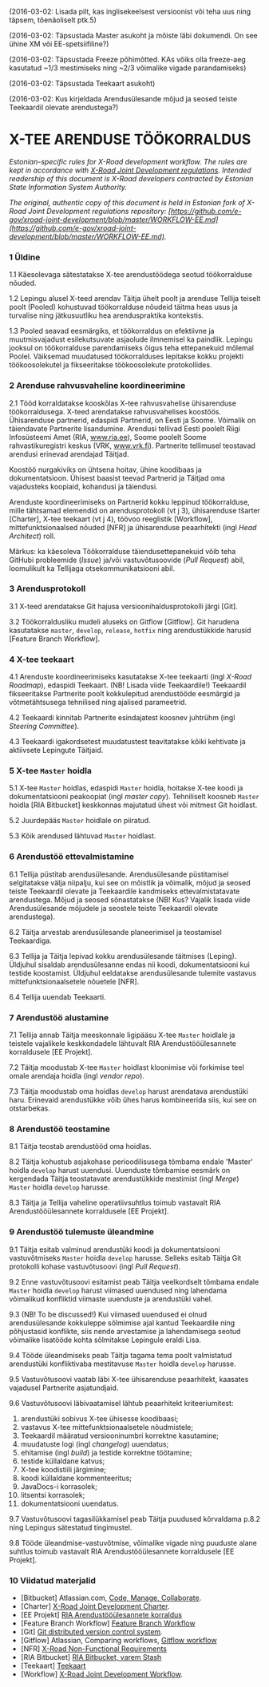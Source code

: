 (2016-03-02: Lisada pilt, kas inglisekeelsest versioonist või teha uus ning täpsem, tõenäoliselt ptk.5)

(2016-03-02: Täpsustada Master asukoht ja mõiste läbi dokumendi. On see ühine XM või EE-spetsiifiline?)

(2016-03-02: Täpsustada Freeze põhimõtted. KAs võiks olla freeze-aeg kasutatud ~1/3 mestimiseks ning ~2/3 võimalike vigade parandamiseks)

(2016-03-02: Täpsustada Teekaart asukoht)

(2016-03-02: Kus kirjeldada Arendusülesande mõjud ja seosed teiste Teekaardil olevate arendustega?)

# X-TEE ARENDUSE TÖÖKORRALDUS

*Estonian-specific rules for X-Road development workflow. The rules are kept in accordance with [X-Road Joint Development regulations](https://github.com/vrk-kpa/xroad-joint-development). Intended readership of this document is X-Road developers contracted by Estonian State Information System Authority.*

*The original, authentic copy of this document is held in Estonian fork of X-Road Joint Development regulations repository:  [https://github.com/e-gov/xroad-joint-development/blob/master/WORKFLOW-EE.md](https://github.com/e-gov/xroad-joint-development/blob/master/WORKFLOW-EE.md).*

### 1	Üldine

1.1	Käesolevaga sätestatakse X-tee arendustöödega seotud töökorralduse nõuded.

1.2	Lepingu alusel X-teed arendav Täitja ühelt poolt ja arenduse Tellija teiselt poolt (Pooled) kohustuvad töökorralduse nõudeid täitma heas usus ja turvalise ning jätkusuutliku hea arenduspraktika kontekstis.

1.3	Pooled seavad eesmärgiks, et töökorraldus on efektiivne ja muutmisvajadust esilekutsuvate asjaolude ilmnemisel ka paindlik. Lepingu jooksul on töökorralduse parendamiseks õigus teha ettepanekuid mõlemal Poolel. Väiksemad muudatused töökorralduses lepitakse kokku projekti töökoosolekutel ja fikseeritakse töökoosolekute protokollides.

### 2	Arenduse rahvusvaheline koordineerimine

2.1	Tööd korraldatakse kooskõlas X-tee rahvusvahelise ühisarenduse töökorraldusega.
X-teed arendatakse rahvusvahelises koostöös. Ühisarenduse partnerid, edaspidi Partnerid, on Eesti ja Soome. Võimalik on täiendavate Partnerite lisandumine. Arendusi tellivad Eesti poolelt Riigi Infosüsteemi Amet (RIA, www.ria.ee), Soome poolelt Soome rahvastikuregistri keskus (VRK, www.vrk.fi). Partnerite tellimusel teostavad arendusi erinevad arendajad Täitjad.

Koostöö nurgakiviks on ühtsena hoitav, ühine koodibaas ja dokumentatsioon. Ühisest baasist teevad Partnerid ja Täitjad oma vajadusteks koopiaid, kohandusi ja täiendusi.

Arenduste koordineerimiseks on Partnerid kokku leppinud töökorralduse, mille tähtsamad elemendid on arendusprotokoll (vt j 3), ühisarenduse tšarter [Charter], X-tee teekaart (vt j 4), töövoo reeglistik [Workflow], mittefunktsionaalsed nõuded [NFR] ja ühisarenduse peaarhitekti (ingl *Head Architect*) roll.

Märkus: ka käesoleva Töökorralduse täiendusettepanekuid võib teha GitHubi probleemide (*Issue*) ja/või vastuvõtusoovide (*Pull Request*) abil, loomulikult ka Tellijaga otsekommunikatsiooni abil.

### 3	Arendusprotokoll

3.1	X-teed arendatakse Git hajusa versioonihaldusprotokolli järgi [Git].

3.2	Töökorraldusliku mudeli aluseks on Gitflow [Gitflow]. Git harudena kasutatakse `master`, `develop`, `release`, `hotfix` ning  arendustükkide harusid [Feature Branch Workflow].

### 4	X-tee teekaart

4.1	Arenduste koordineerimiseks kasutatakse X-tee teekaarti (ingl *X-Road Roadmap*), edaspidi Teekaart. (NB! Lisada viide Teekaardile!) Teekaardil fikseeritakse Partnerite poolt kokkulepitud arendustööde eesmärgid ja võtmetähtsusega tehnilised ning ajalised parameetrid.

4.2 Teekaardi kinnitab Partnerite esindajatest koosnev juhtrühm (ingl *Steering Committee*).

4.3 Teekaardi igakordsetest muudatustest teavitatakse kõiki kehtivate ja aktiivsete Lepingute Täitjaid.

### 5	X-tee `Master` hoidla

5.1	X-tee `Master` hoidlas, edaspidi `Master` hoidla, hoitakse X-tee koodi ja dokumentatsiooni peakoopiat (ingl *master copy*). Tehniliselt koosneb `Master` hoidla [RIA Bitbucket] keskkonnas majutatud ühest või mitmest Git hoidlast.

5.2	Juurdepääs `Master` hoidlale on piiratud.

5.3	Kõik arendused lähtuvad `Master` hoidlast.

### 6	Arendustöö ettevalmistamine

6.1	Tellija püstitab arendusülesande.
Arendusülesande püstitamisel selgitatakse välja niipalju, kui see on mõistlik ja võimalik, mõjud ja seosed teiste Teekaardil olevate ja Teekaardile kandmiseks ettevalmistatavate arendustega. Mõjud ja seosed sõnastatakse (NB! Kus? Vajalik lisada viide Arendusülesande mõjudele ja seostele teiste Teekaardil olevate arendustega).

6.2	Täitja arvestab arendusülesande planeerimisel ja teostamisel Teekaardiga.

6.3	Tellija ja Täitja lepivad kokku arendusülesande täitmises (Leping). Üldjuhul sisaldab arendusülesanne endas nii koodi, dokumentatsiooni kui testide koostamist. Üldjuhul eeldatakse arendusülesande tulemite vastavus mittefunktsionaalsetele nõuetele [NFR].

6.4	Tellija uuendab Teekaarti.

### 7	Arendustöö alustamine

7.1	Tellija annab Täitja meeskonnale ligipääsu X-tee `Master` hoidlale ja teistele vajalikele keskkondadele lähtuvalt  RIA Arendustööülesannete korraldusele [EE Projekt].

7.2	Täitja moodustab X-tee `Master` hoidlast kloonimise või forkimise teel omale arendaja hoidla (ingl *vendor repo*).

7.3	Täitja moodustab oma hoidlas `develop` harust arendatava arendustüki haru. Erinevaid arendustükke võib ühes harus kombineerida siis, kui see on otstarbekas.

### 8	Arendustöö teostamine

8.1	Täitja teostab arendustööd oma hoidlas.

8.2	Täitja kohustub asjakohase perioodilisusega tõmbama endale 'Master' hoidla `develop` harust uuendusi.
Uuenduste tõmbamise eesmärk on kergendada Täitja teostatavate arendustükkide mestimist (ingl *Merge*) `Master` hoidla `develop` harusse.

8.3 Täitja ja Tellija vaheline operatiivsuhtlus toimub vastavalt RIA Arendustööülesannete korraldusele [EE Projekt].

### 9	Arendustöö tulemuste üleandmine

9.1	Täitja esitab valminud arendustüki koodi ja dokumentatsiooni vastuvõtmiseks `Master` hoidla `develop` harusse. Selleks esitab Täitja Git protokolli kohase vastuvõtusoovi (ingl *Pull Request*).

9.2	Enne vastuvõtusoovi esitamist peab Täitja veelkordselt tõmbama endale `Master` hoidla `develop` harust viimased uuendused ning lahendama võimalikud konfliktid viimaste uuenduste ja arendustüki vahel.

9.3	(NB! To be discussed!) Kui viimased uuendused ei olnud arendusülesande kokkuleppe sõlmimise ajal kantud Teekaardile ning põhjustasid konflikte, siis nende arvestamise ja lahendamisega seotud võimalike lisatööde kohta sõlmitakse Lepingule eraldi Lisa.

9.4	Tööde üleandmiseks peab Täitja tagama tema poolt valmistatud arendustüki konfliktivaba mestitavuse `Master` hoidla `develop` harusse.

9.5	Vastuvõtusoovi vaatab läbi X-tee ühisarenduse peaarhitekt, kaasates vajadusel Partnerite asjatundjaid.

9.6	Vastuvõtusoovi läbivaatamisel lähtub peaarhitekt kriteeriumitest:

1.	arendustüki sobivus X-tee ühisesse koodibaasi;
2.	vastavus X-tee mittefunktsionaalsetele nõudmistele;
3.	Teekaardil määratud versiooninumbri korrektne kasutamine;
4.	muudatuste logi (ingl *changelog*) uuendatus;
5.	ehitamise (ingl *build*) ja testide korrektne töötamine;
6.	testide küllaldane katvus;
7.	X-tee koodistiili järgimine;
8.	koodi küllaldane kommenteeritus;
9.	JavaDocs-i korrasolek;
10.	litsentsi korrasolek;
11.	dokumentatsiooni uuendatus.

9.7	Vastuvõtusoovi tagasilükkamisel peab Täitja puudused kõrvaldama p.8.2 ning Lepingus sätestatud tingimustel.

9.8 Tööde üleandmise-vastuvõtmise, võimalike vigade ning puuduste alane suhtlus toimub vastavalt RIA Arendustööülesannete korraldusele [EE Projekt].

### 10	Viidatud materjalid

- [Bitbucket] 	Atlassian.com, [Code, Manage, Collaborate](https://www.atlassian.com/software/bitbucket).
- [Charter] 	[X-Road Joint Development Charter](https://github.com/vrk-kpa/xroad-joint-development/blob/master/CHARTER.md).
- [EE Projekt]  [RIA Arendustööülesannete korraldus](https://confluence.ria.ee/display/TEH/Arendustooylesannete+korraldus)
- [Feature Branch Workflow] [Feature Branch Workflow](https://www.atlassian.com/git/tutorials/comparing-workflows/feature-branch-workflow)
- [Git] 	[Git distributed version control system](https://git-scm.com/). 
- [Gitflow] 	Atlassian, Comparing workflows, [Gitflow workflow](https://www.atlassian.com/git/tutorials/comparing-workflows/gitflow-workflow)
- [NFR] [X-Road Non-Functional Requirements](https://github.com/vrk-kpa/xroad-joint-development/blob/master/NFR.md)
- [RIA Bitbucket] [RIA Bitbucket, varem Stash](https://stash.ria.ee/projects)
- [Teekaart]  [Teekaart](https://github.com/vrk-kpa/xroad-joint-development/blob/master/ROADMAP.md)
- [Workflow] 	[X-Road Joint Development Workflow](https://github.com/vrk-kpa/xroad-joint-development/blob/master/WORKFLOW.md).
